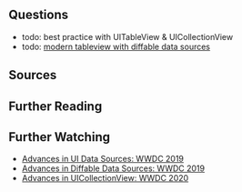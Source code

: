 ## Questions
- todo: best practice with UITableView & UICollectionView
- todo: [modern tableview with diffable data sources](https://bit.ly/33qIfot)

## Sources

## Further Reading


## Further Watching 
- [Advances in UI Data Sources: WWDC 2019](https://apple.co/3rrZZYq)
- [Advances in Diffable Data Sources: WWDC 2019](https://apple.co/3KmmdUx)
- [Advances in UICollectionView: WWDC 2020](https://apple.co/3Iq2AJr)
